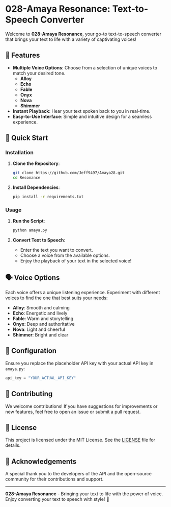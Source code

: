 
# 028-Amaya Resonance: Text-to-Speech Converter

Welcome to **028-Amaya Resonance**, your go-to text-to-speech converter that brings your text to life with a variety of captivating voices!

## 🎉 Features
- **Multiple Voice Options**: Choose from a selection of unique voices to match your desired tone.
  - **Alloy** 
  - **Echo**
  - **Fable** 
  - **Onyx** 
  - **Nova** 
  - **Shimmer**
- **Instant Playback**: Hear your text spoken back to you in real-time.
- **Easy-to-Use Interface**: Simple and intuitive design for a seamless experience.

## 🚀 Quick Start
### Installation
1. **Clone the Repository**:
    ```bash
    git clone https://github.com/Jeff9497/Amaya28.git
    cd Resonance
    ```

2. **Install Dependencies**:
    ```bash
    pip install -r requirements.txt
    ```

### Usage
1. **Run the Script**:
    ```bash
    python amaya.py
    ```

2. **Convert Text to Speech**:
    - Enter the text you want to convert.
    - Choose a voice from the available options.
    - Enjoy the playback of your text in the selected voice!

## 🗣️ Voice Options
Each voice offers a unique listening experience. Experiment with different voices to find the one that best suits your needs:
- **Alloy**: Smooth and calming
- **Echo**: Energetic and lively
- **Fable**: Warm and storytelling
- **Onyx**: Deep and authoritative
- **Nova**: Light and cheerful
- **Shimmer**: Bright and clear

## 🔧 Configuration
Ensure you replace the placeholder API key with your actual API key in `amaya.py`:
```python
api_key = "YOUR_ACTUAL_API_KEY"
```

## 🤝 Contributing
We welcome contributions! If you have suggestions for improvements or new features, feel free to open an issue or submit a pull request.

## 📜 License
This project is licensed under the MIT License. See the [LICENSE](LICENSE) file for details.

## 🙏 Acknowledgements
A special thank you to the developers of the API and the open-source community for their contributions and support.

---

**028-Amaya Resonance** - Bringing your text to life with the power of voice. Enjoy converting your text to speech with style! 🌟
